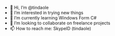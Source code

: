 - 👋 Hi, I’m @tindaole
- 👀 I’m interested in trying new things
- 🌱 I’m currently learning Windows Form C#
- 💞️ I’m looking to collaborate on freelance projects
- 📫 How to reach me: SkypeID (tindaole)

<!---
tindaole/tindaole is a ✨ special ✨ repository because its `README.md` (this file) appears on your GitHub profile.
You can click the Preview link to take a look at your changes.
--->
